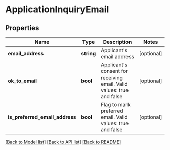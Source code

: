 # ApplicationInquiryEmail

## Properties
Name | Type | Description | Notes
------------ | ------------- | ------------- | -------------
**email_address** | **string** | Applicant&#x27;s email address | [optional] 
**ok_to_email** | **bool** | Applicant&#x27;s consent for receiving email. Valid values: true and false | [optional] 
**is_preferred_email_address** | **bool** | Flag to mark preferred email. Valid values: true and false | [optional] 

[[Back to Model list]](../../README.md#documentation-for-models) [[Back to API list]](../../README.md#documentation-for-api-endpoints) [[Back to README]](../../README.md)

